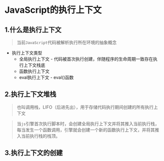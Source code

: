 # JavaScript的执行上下文

## 1.什么是执行上下文

> 当前`JavaScript`代码被解析执行所在环境的抽象概念

- 执行上下文类型
  + 全局执行上下文 - 代码被首次执行创建，伴随程序的生命周期一致存在执行上下文栈底
  + 函数执行上下文
  + eval执行上下文 - eval()函数

## 2.执行上下文堆栈

> 也叫调用栈，LIFO（后进先出），用于存储代码执行期间创建的所有执行上下文

> 当`js`引擎首次执行脚本时，会创建全局执行上下文并将其推入当前执行栈，每当发生一个函数调用，引擎就会创建一个新的函数执行上下文，并将其推入当前执行栈的栈顶。

## 3.执行上下文的创建
